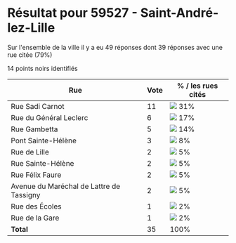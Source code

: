 # Résultat pour 59527 - Saint-André-lez-Lille

Sur l'ensemble de la ville il y a eu 49 réponses dont 39 réponses avec une rue citée (79%)

14 points noirs identifiés

| Rue | Vote | % / les rues cités|
|-----|------|-------------------|
| Rue Sadi Carnot | 11 | <img src="../../img/bar_31.gif" />&nbsp;31%|
| Rue du Général Leclerc | 6 | <img src="../../img/bar_17.gif" />&nbsp;17%|
| Rue Gambetta | 5 | <img src="../../img/bar_14.gif" />&nbsp;14%|
| Pont Sainte-Hélène | 3 | <img src="../../img/bar_8.gif" />&nbsp;8%|
| Rue de Lille | 2 | <img src="../../img/bar_5.gif" />&nbsp;5%|
| Rue Sainte-Hélène | 2 | <img src="../../img/bar_5.gif" />&nbsp;5%|
| Rue Félix Faure | 2 | <img src="../../img/bar_5.gif" />&nbsp;5%|
| Avenue du Maréchal de Lattre de Tassigny | 2 | <img src="../../img/bar_5.gif" />&nbsp;5%|
| Rue des Écoles | 1 | <img src="../../img/bar_2.gif" />&nbsp;2%|
| Rue de la Gare | 1 | <img src="../../img/bar_2.gif" />&nbsp;2%|
| **Total** | 35 | 100%|
